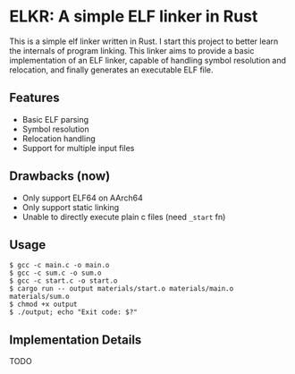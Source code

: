 


# ELKR: A simple ELF linker in Rust
This is a simple elf linker written in Rust. I start this project to better learn the internals of program linking.
This linker aims to provide a basic implementation of an ELF linker, capable of handling symbol resolution and relocation,
and finally generates an executable ELF file.

## Features
- Basic ELF parsing
- Symbol resolution
- Relocation handling
- Support for multiple input files


## Drawbacks (now)
- Only support ELF64 on AArch64
- Only support static linking
- Unable to directly execute plain c files (need `_start` fn)


## Usage
```
$ gcc -c main.c -o main.o
$ gcc -c sum.c -o sum.o
$ gcc -c start.c -o start.o
$ cargo run -- output materials/start.o materials/main.o materials/sum.o
$ chmod +x output
$ ./output; echo "Exit code: $?"
```

## Implementation Details
TODO